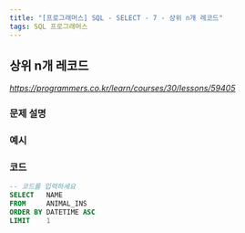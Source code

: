 ```yaml
---
title: "[프로그래머스] SQL - SELECT - 7 - 상위 n개 레코드"
tags: SQL 프로그래머스
---
```


## 상위 n개 레코드

*<https://programmers.co.kr/learn/courses/30/lessons/59405>*

### 문제 설명

### 예시

### 코드

``` sql
-- 코드를 입력하세요
SELECT   NAME
FROM     ANIMAL_INS
ORDER BY DATETIME ASC
LIMIT    1
```